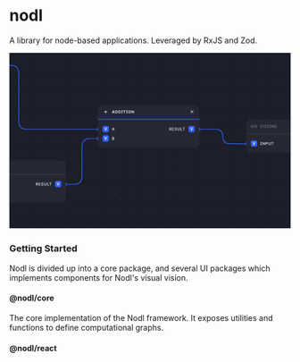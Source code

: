 # nodl

A library for node-based applications. Leveraged by RxJS and Zod.

![Visual representation of a Nodl node](assets/nodl.png?raw=true)

### Getting Started

Nodl is divided up into a core package, and several UI packages which implements components for Nodl's visual vision.

#### @nodl/core

The core implementation of the Nodl framework. It exposes utilities and functions to define computational graphs.

#### @nodl/react
